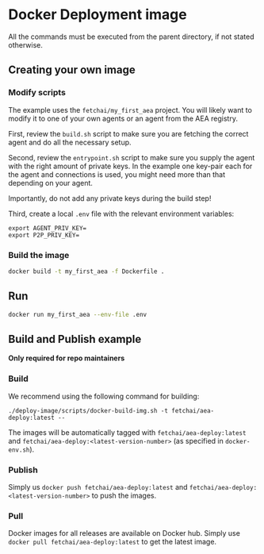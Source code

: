 # Docker Deployment image

All the commands must be executed from the parent directory, if not stated otherwise.

## Creating your own image

### Modify scripts

The example uses the `fetchai/my_first_aea` project. You will likely want to modify it to one of your own agents or an agent from the AEA registry.


First, review the `build.sh` script to make sure you are fetching the correct agent and do all the necessary setup.

Second, review the `entrypoint.sh` script to make sure you supply the agent with the right amount of private keys. In the example one key-pair each for the agent and connections is used, you might need more than that depending on your agent.

Importantly, do not add any private keys during the build step!

Third, create a local `.env` file with the relevant environment variables:
```
export AGENT_PRIV_KEY=
export P2P_PRIV_KEY=
```

### Build the image

``` bash
docker build -t my_first_aea -f Dockerfile .

```

## Run

``` bash
docker run my_first_aea --env-file .env
```

## Build and Publish example

**Only required for repo maintainers**

### Build

We recommend using the following command for building:

    ./deploy-image/scripts/docker-build-img.sh -t fetchai/aea-deploy:latest --

The images will be automatically tagged with `fetchai/aea-deploy:latest` and `fetchai/aea-deploy:<latest-version-number>` (as specified in `docker-env.sh`).

### Publish

Simply us `docker push fetchai/aea-deploy:latest` and `fetchai/aea-deploy:<latest-version-number>` to push the images.

### Pull

Docker images for all releases are available on Docker hub. Simply use `docker pull fetchai/aea-deploy:latest` to get the latest image.
